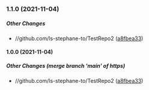 ### 1.1.0 (2021-11-04)

##### Other Changes

* //github.com/ls-stephane-to/TestRepo2 ([a8fbea33](https://github.com/ls-stephane-to/TestRepo2/commit/a8fbea33bada5b2b267d68c68f395dd403db5a88))

#### 1.0.0 (2021-11-04)

##### Other Changes (merge branch 'main' of https)

* //github.com/ls-stephane-to/TestRepo2 ([a8fbea33](https://github.com/ls-stephane-to/TestRepo2/commit/a8fbea33bada5b2b267d68c68f395dd403db5a88))

